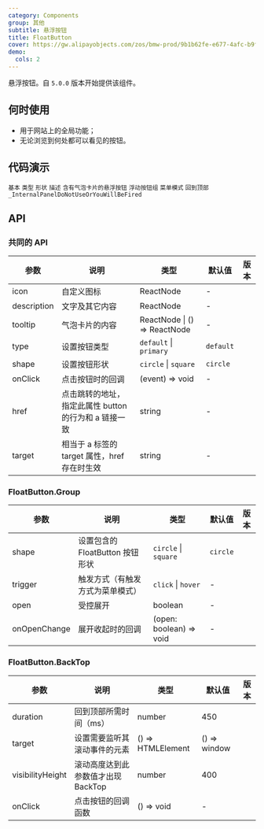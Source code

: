 ```yaml
---
category: Components
group: 其他
subtitle: 悬浮按钮
title: FloatButton
cover: https://gw.alipayobjects.com/zos/bmw-prod/9b1b62fe-e677-4afc-b9fe-1b2993662611.svg
demo:
  cols: 2
---
```


悬浮按钮。自 `5.0.0` 版本开始提供该组件。

## 何时使用

- 用于网站上的全局功能；
- 无论浏览到何处都可以看见的按钮。

## 代码演示

<code src="./demo/basic.tsx">基本</code>
<code src="./demo/type.tsx">类型</code>
<code src="./demo/shape.tsx">形状</code>
<code src="./demo/description.tsx">描述</code>
<code src="./demo/tooltip.tsx">含有气泡卡片的悬浮按钮</code>
<code src="./demo/group.tsx">浮动按钮组</code>
<code src="./demo/group-menu.tsx">菜单模式</code>
<code src="./demo/back-top.tsx">回到顶部</code>
<code src="./demo/render-panel.tsx" debug>\_InternalPanelDoNotUseOrYouWillBeFired</code>

## API

### 共同的 API

| 参数        | 说明                                                  | 类型                         | 默认值    | 版本 |
| ----------- | ----------------------------------------------------- | ---------------------------- | --------- | ---- |
| icon        | 自定义图标                                            | ReactNode                    | -         |      |
| description | 文字及其它内容                                        | ReactNode                    | -         |      |
| tooltip     | 气泡卡片的内容                                        | ReactNode \| () => ReactNode | -         |      |
| type        | 设置按钮类型                                          | `default` \| `primary`       | `default` |      |
| shape       | 设置按钮形状                                          | `circle` \| `square`         | `circle`  |      |
| onClick     | 点击按钮时的回调                                      | (event) => void              | -         |      |
| href        | 点击跳转的地址，指定此属性 button 的行为和 a 链接一致 | string                       | -         |      |
| target      | 相当于 a 标签的 target 属性，href 存在时生效          | string                       | -         |      |

### FloatButton.Group

| 参数         | 说明                             | 类型                    | 默认值   | 版本 |
| ------------ | -------------------------------- | ----------------------- | -------- | ---- |
| shape        | 设置包含的 FloatButton 按钮形状  | `circle` \| `square`    | `circle` |      |
| trigger      | 触发方式（有触发方式为菜单模式） | `click` \| `hover`      | -        |      |
| open         | 受控展开                         | boolean                 | -        |      |
| onOpenChange | 展开收起时的回调                 | (open: boolean) => void | -        |      |

### FloatButton.BackTop

| 参数             | 说明                               | 类型              | 默认值       | 版本 |
| ---------------- | ---------------------------------- | ----------------- | ------------ | ---- |
| duration         | 回到顶部所需时间（ms）             | number            | 450          |      |
| target           | 设置需要监听其滚动事件的元素       | () => HTMLElement | () => window |      |
| visibilityHeight | 滚动高度达到此参数值才出现 BackTop | number            | 400          |      |
| onClick          | 点击按钮的回调函数                 | () => void        | -            |      |
